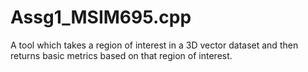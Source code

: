 # Assg1_MSIM695.cpp

A tool which takes a region of interest in a 3D vector dataset and then returns basic metrics based on that region of interest.